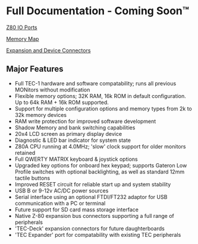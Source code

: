 # Full Documentation - Coming Soon™

[Z80 IO Ports](ioports.md)

[Memory Map](memmap.md)

[Expansion and Device Connectors](connectors.md)

## Major Features

- Full TEC-1 hardware and software compatability; runs all previous MONitors without modification
- Flexible memory options; 32K RAM, 16k ROM in default configuration. Up to 64k RAM + 16k ROM supported.
- Support for multiple configuration options and memory types from 2k to 32k memory devices
- RAM write protection for improved software development
- Shadow Memory and bank switching capabilities
- 20x4 LCD screen as primary display device
- Diagnostic & LED bar indicator for system state
- Z80A CPU running at 4.0MHz; 'slow' clock support for older monitors retained
- Full QWERTY MATRIX keyboard & joystick options
- Upgraded key options for onboard hex keypad; supports Gateron Low Profile switches with optional backlighting, as well as standard 12mm tactile buttons
- Improved RESET circuit for reliable start up and system stability
- USB B or 9-12v AC/DC power sources
- Serial interface using an optional FTDI/FT232 adaptor for USB communication with a PC or terminal
- Future support for SD card mass storage interface
- Native Z-80 expansion bus connectors supporting a full range of peripherals
- 'TEC-Deck' expansion connectors for future daughterboards
- 'TEC Expander' port for compatability with existing TEC peripherals
